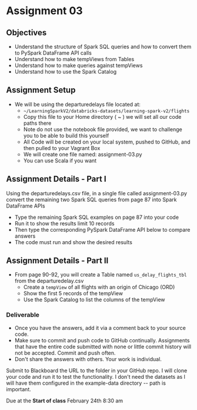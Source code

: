 # Assignment 03

## Objectives

- Understand the structure of Spark SQL queries and how to convert them to PySpark DataFrame API calls
- Understand how to make tempViews from Tables
- Understand how to make queries against tempViews
- Understand how to use the Spark Catalog

## Assignment Setup

- We will be using the departuredelays file located at:
  - `~/LearningSparkV2/databricks-datasets/learning-spark-v2/flights`
  - Copy this file to your Home directory ( ~ ) we will set all our code paths there
  - Note do not use the notebook file provided, we want to challenge you to be able to build this yourself
  - All Code will be created on your local system, pushed to GitHub, and then pulled to your Vagrant Box
  - We will create one file named: assignment-03.py
  - You can use Scala if you want

## Assignment Details - Part I

Using the departuredelays.csv file, in a single file called assignment-03.py convert the remaining two Spark SQL queries from page 87 into Spark DataFrame APIs

- Type the remaining Spark SQL examples on page 87 into your code
- Run it to show the results limit 10 records
- Then type the corresponding PySpark DataFrame API below to compare answers
- The code must run and show the desired results

## Assignment Details - Part II

- From page 90-92, you will create a Table named `us_delay_flights_tbl` from the departuredelay.csv
  - Create a `tempView` of all flights with an origin of Chicago (ORD)
  - Show the first 5 records of the tempView
  - Use the Spark Catalog to list the columns of the tempView

### Deliverable

- Once you have the answers, add it via a comment back to your source code.
- Make sure to commit and push code to GitHub continually.  Assignments that have the entire code submitted with none or little commit history will not be accepted.  Commit and push often.
- Don't share the answers with others.  Your work is individual.

Submit to Blackboard the URL to the folder in your GitHub repo.  I will clone your code and run it to test the functionality. I don't need the datasets as I will have them configured in the example-data directory -- path is important.

Due at the **Start of class** February 24th 8:30 am
